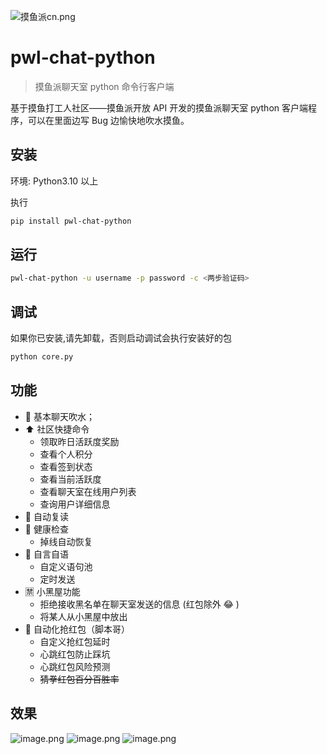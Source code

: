   ![摸鱼派cn.png](https://b3logfile.com/file/2023/05/摸鱼派-cn-owZQT8f.png)

# pwl-chat-python

> 摸鱼派聊天室 python 命令行客户端

基于摸鱼打工人社区——摸鱼派开放 API 开发的摸鱼派聊天室 python 客户端程序，可以在里面边写 Bug 边愉快地吹水摸鱼。

## 安装

环境: Python3.10 以上

执行

```bash
pip install pwl-chat-python
```

## 运行

```bash
pwl-chat-python -u username -p password -c <两步验证码>
```

## 调试

如果你已安装,请先卸载，否则启动调试会执行安装好的包

```bash
python core.py
```

## 功能

- 💬 基本聊天吹水；
- ⬆️ 社区快捷命令
  - 领取昨日活跃度奖励
  - 查看个人积分
  - 查看签到状态
  - 查看当前活跃度
  - 查看聊天室在线用户列表
  - 查询用户详细信息
- 🤖️ 自动复读
- 💉 健康检查
  - 掉线自动恢复
- 🧠 自言自语
  - 自定义语句池
  - 定时发送
- 🈲️ 小黑屋功能
  - 拒绝接收黑名单在聊天室发送的信息 (红包除外 😂 )
  - 将某人从小黑屋中放出
- 🧧 自动化抢红包（脚本哥）
  - 自定义抢红包延时
  - 心跳红包防止踩坑
  - 心跳红包风险预测
  - ~~猜拳红包百分百胜率~~

## 效果

![image.png](https://pwl.stackoverflow.wiki/2022/01/image-71dba0ea.png)
![image.png](https://pwl.stackoverflow.wiki/2022/01/image-f74aae7e.png)
![image.png](https://pwl.stackoverflow.wiki/2022/01/image-1b685256.png)
